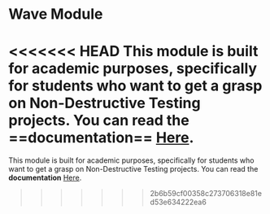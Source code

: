 # Wave Module

<<<<<<< HEAD
This module is built for academic purposes, specifically for students who want to get a grasp on Non-Destructive Testing projects. You can read the ==documentation== [Here](https://arsha03.github.io/Wave-Module/).
=======
This module is built for academic purposes, specifically for students who want to get a grasp on Non-Destructive Testing projects. You can read the **documentation** [Here](https://arsha03.github.io/Wave-Module/).
>>>>>>> 2b6b59cf00358c273706318e81ed53e634222ea6
